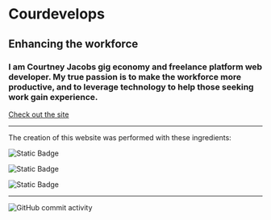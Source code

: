 # Courdevelops 

## Enhancing the workforce

### I am Courtney Jacobs gig economy and freelance platform web developer. My true passion is to make the workforce more productive, and to leverage technology to help those seeking work gain experience.

[Check out the site](https://courdevelops.com)

<hr>

The creation of this website was performed with these ingredients:


![Static Badge](https://img.shields.io/badge/HTML-red?logo=HTML5&logoColor=%23ffffff)

![Static Badge](https://img.shields.io/badge/CSS-blue?logo=CSS3&logoColor=%23ffffff)

![Static Badge](https://img.shields.io/badge/JavaScript-yellow?logo=CSS3&logoColor=%23ffffff)

<hr>


[Courdevelops]: https://img/logos/CourdevelopsWhite.png


![GitHub commit activity](https://img.shields.io/github/commit-activity/t/courthub74/courdevelops-website?style=flat&logo=GitHub)




